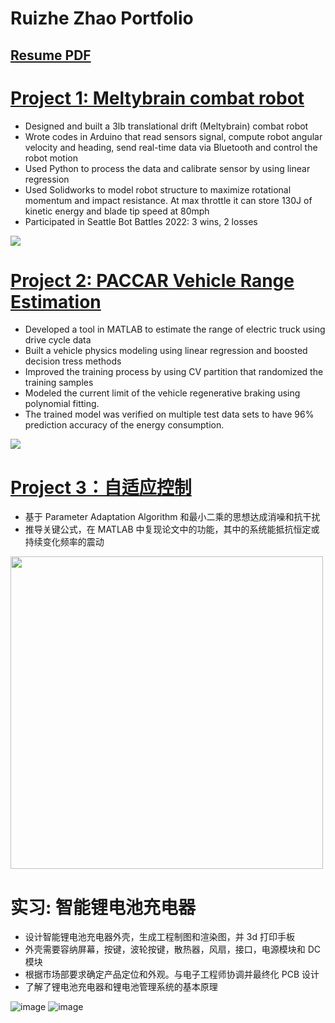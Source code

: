 # Ruizhe Zhao Portfolio

## [Resume PDF](https://github.com/laozhao43/Ruizhe_Zhao_-Portfolio-CN/blob/main/Resume_pdfs/Resume_Ruizhe_Zhao_715.pdf) 
# [Project 1: Meltybrain combat robot](https://github.com/laozhao43/Meltybrain_Bot_CNMB) 
* Designed and built a 3lb translational drift (Meltybrain) combat robot
* Wrote codes in Arduino that read sensors signal, compute robot angular velocity and heading, send real-time data
via Bluetooth and control the robot motion
* Used Python to process the data and calibrate sensor by using linear regression
* Used Solidworks to model robot structure to maximize rotational momentum and impact resistance. At max
throttle it can store 130J of kinetic energy and blade tip speed at 80mph
* Participated in Seattle Bot Battles 2022: 3 wins, 2 losses

![](/images/最终.png)

# [Project 2: PACCAR Vehicle Range Estimation](https://github.com/laozhao43/PACCAR_Capston_Project/blob/main/MD_and_HD_Vehicle_Range_Estimation_Final_Report.pdf) 
* Developed a tool in MATLAB to estimate the range of electric truck using drive cycle data
* Built a vehicle physics modeling using linear regression and boosted decision tress methods
* Improved the training process by using CV partition that randomized the training samples
* Modeled the current limit of the vehicle regenerative braking using polynomial fitting.
* The trained model was verified on multiple test data sets to have 96% prediction accuracy of the energy
consumption.

![](/images/PA1.PNG)

# [Project 3：自适应控制](https://github.com/laozhao43/AdaptiveControl) 
* 基于 Parameter Adaptation Algorithm 和最小二乘的思想达成消噪和抗干扰
* 推导关键公式，在 MATLAB 中复现论文中的功能，其中的系统能抵抗恒定或持续变化频率的震动

<img src="images/585.PNG" width="500">

# 实习: 智能锂电池充电器
* 设计智能锂电池充电器外壳，生成工程制图和渲染图，并 3d 打印手板
* 外壳需要容纳屏幕，按键，波轮按键，散热器，风扇，接口，电源模块和 DC 模块
* 根据市场部要求确定产品定位和外观。与电子工程师协调并最终化 PCB 设计
* 了解了锂电池充电器和锂电池管理系统的基本原理

![image](https://user-images.githubusercontent.com/64048267/183526760-7a5d04e2-f76c-43dd-8f5c-fd73aa376868.png)
![image](https://user-images.githubusercontent.com/64048267/183526777-d102f576-b05b-4a96-903d-f4e50cf70abd.png)
